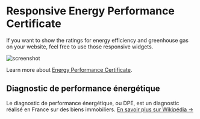 # Responsive Energy Performance Certificate
If you want to show the ratings for energy efficiency and greenhouse gas on your website, feel free to use those responsive widgets.

![screenshot](https://cloud.githubusercontent.com/assets/1778633/13424907/18d378a8-dfd6-11e5-840c-493f8aecd413.png)

Learn more about [Energy Performance Certificate](https://en.wikipedia.org/wiki/Energy_Performance_Certificate).

## Diagnostic de performance énergétique
Le diagnostic de performance énergétique, ou DPE, est un diagnostic réalisé en France sur des biens immobiliers. [En savoir plus sur Wikipédia →](https://fr.wikipedia.org/wiki/Diagnostic_de_performance_%C3%A9nerg%C3%A9tique)
